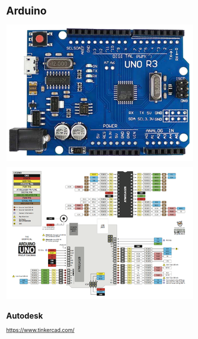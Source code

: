 # Arduino

![ArduinoUno.png](ArduinoUno.png)

![ArduinoUnoPinout.png](ArduinoUnoPinout.png)

## Autodesk
https://www.tinkercad.com/
